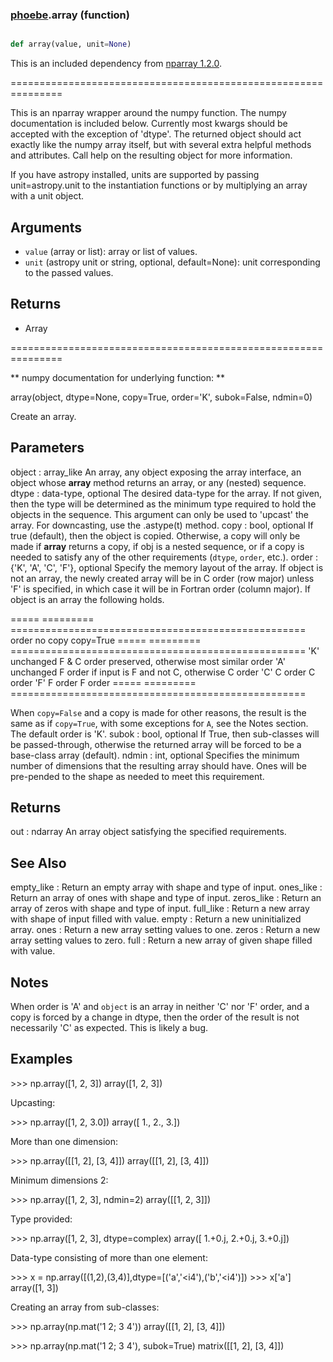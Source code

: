 ### [phoebe](phoebe.md).array (function)


```py

def array(value, unit=None)

```



This is an included dependency from [nparray 1.2.0](https://nparray.readthedocs.io/en/1.2.0/).

===============================================================


This is an nparray wrapper around the numpy function.  The
numpy documentation is included below.  Currently most kwargs
should be accepted with the exception of 'dtype'.  The returned
object should act exactly like the numpy array itself, but with
several extra helpful methods and attributes.  Call help on the
resulting object for more information.

If you have astropy installed, units are supported by passing unit=astropy.unit
to the instantiation functions or by multiplying an array with a unit object.


Arguments
------------
* `value` (array or list): array or list of values.
* `unit` (astropy unit or string, optional, default=None): unit
corresponding to the passed values.

Returns
-----------
* Array


===============================================================

** numpy documentation for underlying function: **

array(object, dtype=None, copy=True, order='K', subok=False, ndmin=0)

Create an array.

Parameters
----------
object : array_like
An array, any object exposing the array interface, an object whose
__array__ method returns an array, or any (nested) sequence.
dtype : data-type, optional
The desired data-type for the array.  If not given, then the type will
be determined as the minimum type required to hold the objects in the
sequence.  This argument can only be used to 'upcast' the array.  For
downcasting, use the .astype(t) method.
copy : bool, optional
If true (default), then the object is copied.  Otherwise, a copy will
only be made if __array__ returns a copy, if obj is a nested sequence,
or if a copy is needed to satisfy any of the other requirements
(`dtype`, `order`, etc.).
order : {'K', 'A', 'C', 'F'}, optional
Specify the memory layout of the array. If object is not an array, the
newly created array will be in C order (row major) unless 'F' is
specified, in which case it will be in Fortran order (column major).
If object is an array the following holds.

===== ========= ===================================================
order  no copy                     copy=True
===== ========= ===================================================
'K'   unchanged F &amp; C order preserved, otherwise most similar order
'A'   unchanged F order if input is F and not C, otherwise C order
'C'   C order   C order
'F'   F order   F order
===== ========= ===================================================

When ``copy=False`` and a copy is made for other reasons, the result is
the same as if ``copy=True``, with some exceptions for `A`, see the
Notes section. The default order is 'K'.
subok : bool, optional
If True, then sub-classes will be passed-through, otherwise
the returned array will be forced to be a base-class array (default).
ndmin : int, optional
Specifies the minimum number of dimensions that the resulting
array should have.  Ones will be pre-pended to the shape as
needed to meet this requirement.

Returns
-------
out : ndarray
An array object satisfying the specified requirements.

See Also
--------
empty_like : Return an empty array with shape and type of input.
ones_like : Return an array of ones with shape and type of input.
zeros_like : Return an array of zeros with shape and type of input.
full_like : Return a new array with shape of input filled with value.
empty : Return a new uninitialized array.
ones : Return a new array setting values to one.
zeros : Return a new array setting values to zero.
full : Return a new array of given shape filled with value.


Notes
-----
When order is 'A' and `object` is an array in neither 'C' nor 'F' order,
and a copy is forced by a change in dtype, then the order of the result is
not necessarily 'C' as expected. This is likely a bug.

Examples
--------
&gt;&gt;&gt; np.array([1, 2, 3])
array([1, 2, 3])

Upcasting:

&gt;&gt;&gt; np.array([1, 2, 3.0])
array([ 1.,  2.,  3.])

More than one dimension:

&gt;&gt;&gt; np.array([[1, 2], [3, 4]])
array([[1, 2],
[3, 4]])

Minimum dimensions 2:

&gt;&gt;&gt; np.array([1, 2, 3], ndmin=2)
array([[1, 2, 3]])

Type provided:

&gt;&gt;&gt; np.array([1, 2, 3], dtype=complex)
array([ 1.+0.j,  2.+0.j,  3.+0.j])

Data-type consisting of more than one element:

&gt;&gt;&gt; x = np.array([(1,2),(3,4)],dtype=[('a','&lt;i4'),('b','&lt;i4')])
&gt;&gt;&gt; x['a']
array([1, 3])

Creating an array from sub-classes:

&gt;&gt;&gt; np.array(np.mat('1 2; 3 4'))
array([[1, 2],
[3, 4]])

&gt;&gt;&gt; np.array(np.mat('1 2; 3 4'), subok=True)
matrix([[1, 2],
[3, 4]])

